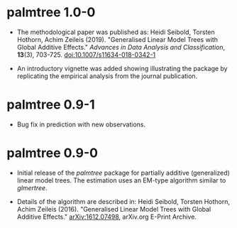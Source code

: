 # palmtree 1.0-0

* The methodological paper was published as: Heidi Seibold, Torsten Hothorn,
  Achim Zeileis (2019). "Generalised Linear Model Trees with Global Additive
  Effects." _Advances in Data Analysis and Classification_, **13**(3), 703-725.
  [doi:10.1007/s11634-018-0342-1](https://doi.org/10.1007/s11634-018-0342-1)

* An introductory vignette was added showing illustrating the package by
  replicating the empirical analysis from the journal publication.


# palmtree 0.9-1

* Bug fix in prediction with new observations.


# palmtree 0.9-0

* Initial release of the _palmtree_ package for partially additive (generalized)
  linear model trees. The estimation uses an EM-type algorithm similar to
  _glmertree_.
  
* Details of the algorithm are described in: Heidi Seibold, Torsten Hothorn,
  Achim Zeileis (2016). "Generalised Linear Model Trees with Global Additive
  Effects." [arXiv:1612.07498](https://arxiv.org/abs/1612.07498),
  arXiv.org E-Print Archive.
